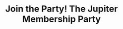 ---
description: Join the party and get exclusive content.
link: http://jupiter.party
shortname: jupiter.party-je
title: Join the Party! The Jupiter Membership Party
---